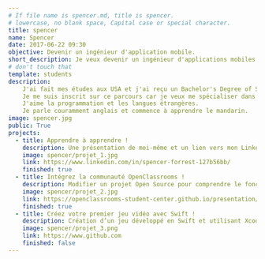 ```yaml
---
# If file name is spencer.md, title is spencer.
# lowercase, no blank space, Capital case or special character.
title: spencer
name: Spencer
date: 2017-06-22 09:30
objective: Devenir un ingénieur d'application mobile.
short_description: Je veux devenir un ingénieur d'applications mobiles.
# don't touch that
template: students
description:
    J'ai fait mes études aux USA et j'ai reçu un Bachelor's Degree of Science in Computer Science en Novembre 2016.
    Je me suis inscrit sur ce parcours car je veux me spécialiser dans le développement d'application iOS et trouver du travail par la suite dans ce domaine.
    J'aime la programmation et les langues étrangères.
    Je parle couramment anglais et commence à apprendre le mandarin.
image: spencer.jpg
public: True
projects:
  - title: Apprendre à apprendre !
    description: Une présentation de moi-même et un lien vers mon LinkedIn.
    image: spencer/projet_1.jpg
    link: https://www.linkedin.com/in/spencer-forrest-127b56bb/
    finished: true
  - title: Intégrez la communauté OpenClassrooms !
    description: Modifier un projet Open Source pour comprendre le fonctionnement de Git, de Github et des pull requests. 
    image: spencer/projet_2.jpg
    link: https://openclassrooms-student-center.github.io/presentation/students/spencer.html
    finished: true
  - title: Créez votre premier jeu vidéo avec Swift !
    description: Création d’un jeu développé en Swift et utilisant Xcode.
    image: spencer/projet_3.png
    link: https://www.github.com
    finished: false
---
```

